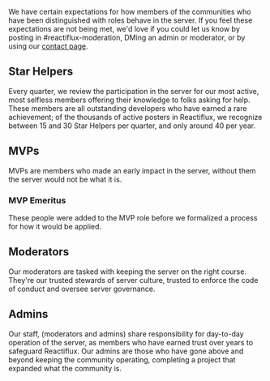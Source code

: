 <style>
ol {
  list-style-type: lower-alpha;
}
</style>

We have certain expectations for how members of the communities who have been distinguished with roles behave in the server. If you feel these expectations are not being met, we'd love if you could let us know by posting in #reactiflux-moderation, DMing an admin or moderator, or by using our [contact page](/contact).

## Star Helpers

Every quarter, we review the participation in the server for our most active, most selfless members offering their knowledge to folks asking for help. These members are all outstanding developers who have earned a rare achievement; of the thousands of active posters in Reactiflux, we recognize between 15 and 30 Star Helpers per quarter, and only around 40 per year.

## MVPs

MVPs are members who made an early impact in the server, without them the server would not be what it is.

### MVP Emeritus

These people were added to the MVP role before we formalized a process for how it would be applied.

## Moderators

Our moderators are tasked with keeping the server on the right course. They're our trusted stewards of server culture, trusted to enforce the code of conduct and oversee server governance.

## Admins

Our staff, (moderators and admins) share responsibility for day-to-day operation of the server, as members who have earned trust over years to safeguard Reactiflux. Our admins are those who have gone above and beyond keeping the community operating, completing a project that expanded what the community is.
